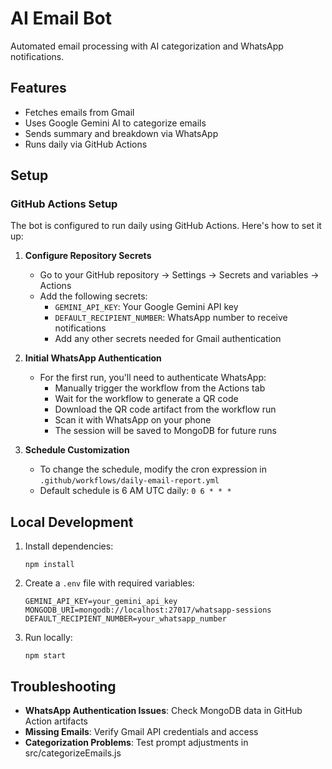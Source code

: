 # AI Email Bot

Automated email processing with AI categorization and WhatsApp notifications.

## Features

- Fetches emails from Gmail
- Uses Google Gemini AI to categorize emails
- Sends summary and breakdown via WhatsApp
- Runs daily via GitHub Actions

## Setup

### GitHub Actions Setup

The bot is configured to run daily using GitHub Actions. Here's how to set it up:

1. **Configure Repository Secrets**

   - Go to your GitHub repository → Settings → Secrets and variables → Actions
   - Add the following secrets:
     - `GEMINI_API_KEY`: Your Google Gemini API key
     - `DEFAULT_RECIPIENT_NUMBER`: WhatsApp number to receive notifications
     - Add any other secrets needed for Gmail authentication

2. **Initial WhatsApp Authentication**

   - For the first run, you'll need to authenticate WhatsApp:
     - Manually trigger the workflow from the Actions tab
     - Wait for the workflow to generate a QR code
     - Download the QR code artifact from the workflow run
     - Scan it with WhatsApp on your phone
     - The session will be saved to MongoDB for future runs

3. **Schedule Customization**
   - To change the schedule, modify the cron expression in `.github/workflows/daily-email-report.yml`
   - Default schedule is 6 AM UTC daily: `0 6 * * *`

## Local Development

1. Install dependencies:

   ```
   npm install
   ```

2. Create a `.env` file with required variables:

   ```
   GEMINI_API_KEY=your_gemini_api_key
   MONGODB_URI=mongodb://localhost:27017/whatsapp-sessions
   DEFAULT_RECIPIENT_NUMBER=your_whatsapp_number
   ```

3. Run locally:
   ```
   npm start
   ```

## Troubleshooting

- **WhatsApp Authentication Issues**: Check MongoDB data in GitHub Action artifacts
- **Missing Emails**: Verify Gmail API credentials and access
- **Categorization Problems**: Test prompt adjustments in src/categorizeEmails.js
